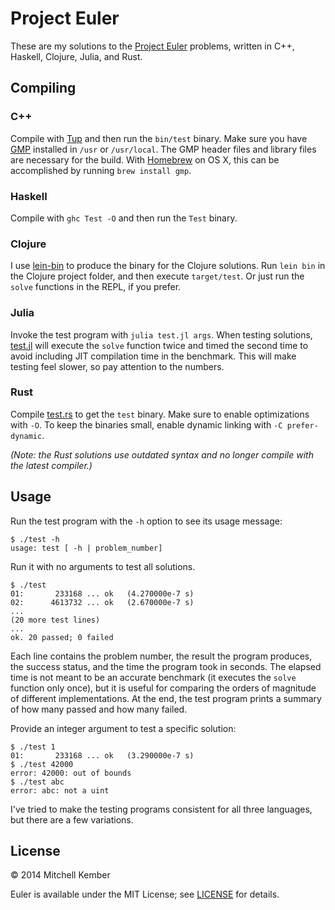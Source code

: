 # Project Euler

These are my solutions to the [Project Euler][1] problems, written in C++, Haskell, Clojure, Julia, and Rust.

[1]: http://projecteuler.net

## Compiling

### C++

Compile with [Tup][1] and then run the `bin/test` binary. Make sure you have [GMP][2] installed in `/usr` or `/usr/local`. The GMP header files and library files are necessary for the build. With [Homebrew][3] on OS X, this can be accomplished by running `brew install gmp`.

[1]: http://gittup.org/tup/index.html
[2]: https://gmplib.org
[3]: http://brew.sh

### Haskell

Compile with `ghc Test -O` and then run the `Test` binary.

### Clojure

I use [lein-bin](https://github.com/Raynes/lein-bin) to produce the binary for the Clojure solutions. Run `lein bin` in the  Clojure project folder, and then execute `target/test`. Or just run the `solve` functions in the REPL, if you prefer.

### Julia

Invoke the test program with `julia test.jl args`. When testing solutions, [test.jl](julia/test.jl) will execute the `solve` function twice and timed the second time to avoid including JIT compilation time in the benchmark. This will make testing feel slower, so pay attention to the numbers.

### Rust

Compile [test.rs](rust/test.rs) to get the `test` binary. Make sure to enable optimizations with `-O`. To keep the binaries small, enable dynamic linking with `-C prefer-dynamic`.

_(Note: the Rust solutions use outdated syntax and no longer compile with the latest compiler.)_

## Usage

Run the test program with the `-h` option to see its usage message:

	$ ./test -h
	usage: test [ -h | problem_number]

Run it with no arguments to test all solutions.

	$ ./test
	01:       233168 ... ok   (4.270000e-7 s)
	02:      4613732 ... ok   (2.670000e-7 s)
	...
	(20 more test lines)
	...
	ok. 20 passed; 0 failed

Each line contains the problem number, the result the program produces, the success status, and the time the program took in seconds. The elapsed time is not meant to be an accurate benchmark (it executes the `solve` function only once), but it is useful for comparing the orders of magnitude of different implementations. At the end, the test program prints a summary of how many passed and how many failed.

Provide an integer argument to test a specific solution:

	$ ./test 1
	01:       233168 ... ok   (3.290000e-7 s)
	$ ./test 42000
	error: 42000: out of bounds
	$ ./test abc
	error: abc: not a uint

I've tried to make the testing programs consistent for all three languages, but there are a few variations.

## License

© 2014 Mitchell Kember

Euler is available under the MIT License; see [LICENSE](LICENSE.md) for details.
